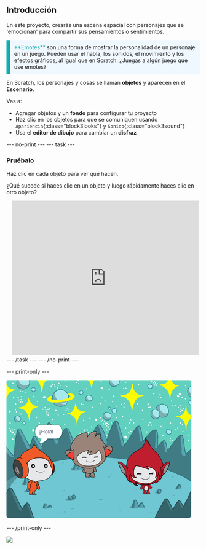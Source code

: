 ## Introducción

En este proyecto, crearás una escena espacial con personajes que se 'emocionan' para compartir sus pensamientos o sentimientos.

<p style="border-left: solid; border-width:10px; border-color: #0faeb0; background-color: aliceblue; padding: 10px;">
<span style="color: #0faeb0">**Emotes**</span> son una forma de mostrar la personalidad de un personaje en un juego. Pueden usar el habla, los sonidos, el movimiento y los efectos gráficos, al igual que en Scratch. ¿Juegas a algún juego que use emotes?
</p>

En Scratch, los personajes y cosas se llaman **objetos** y aparecen en el **Escenario**.

Vas a:
+ Agregar objetos y un **fondo** para configurar tu proyecto
+ Haz clic en los objetos para que se comuniquen usando `Apariencia`{:class="block3looks"} y `Sonido`{:class="block3sound"}
+ Usa el **editor de dibujo** para cambiar un **disfraz**

--- no-print ---
--- task ---
### Pruébalo
<div style="display: flex; flex-wrap: wrap">
<div style="flex-basis: 175px; flex-grow: 1">  
Haz clic en cada objeto para ver qué hacen. 

¿Qué sucede si haces clic en un objeto y luego rápidamente haces clic en otro objeto?
</div>
<div class="scratch-preview" style="margin-left: 15px;">
  <iframe allowtransparency="true" width="485" height="402" src="https://scratch.mit.edu/projects/embed/599525747/?autostart=false" frameborder="0"></iframe>
</div>
</div>
--- /task ---
--- /no-print ---

--- print-only ---

![El proyecto terminado.](images/showcase_static.png)

--- /print-only ---

![](https://code.org/api/hour/begin_raspi_space.png)

